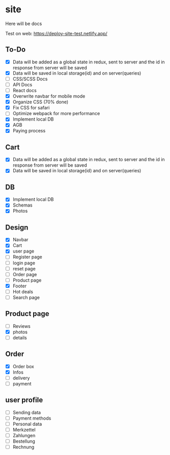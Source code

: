 # site
Here will be docs

Test on web: https://deploy-site-test.netlify.app/

## To-Do
- [x] Data will be added as a global state in redux, sent to server and the id in response from server will be saved
- [x] Data will be saved in local storage(id) and on server(queries)
- [ ] CSS/SCSS Docs
- [ ] API Docs
- [ ] React docs
- [x] Overwrite navbar for mobile mode
- [x] Organize CSS (70% done)
- [x] Fix CSS for safari
- [ ] Optimize webpack for more performance
- [x] Implement local DB
- [x] AGB
- [x] Paying process

## Cart
- [x] Data will be added as a global state in redux, sent to server and the id in response from server will be saved
- [x] Data will be saved in local storage(id) and on server(queries)

## DB
- [x] Implement local DB
- [x] Schemas
- [x] Photos

## Design
- [x] Navbar
- [x] Cart
- [x] user page
- [ ] Register page
- [ ] login page
- [ ] reset page
- [ ] Order page
- [ ] Product page
- [x] Footer
- [ ] Hot deals
- [ ] Search page

## Product page
- [ ] Reviews
- [x] photos
- [ ] details

## Order
- [x] Order box
- [x] Infos
- [ ] delivery
- [ ] payment

## user profile
- [ ] Sending data
- [ ] Payment methods
- [ ] Personal data
- [ ] Merkzettel
- [ ] Zahlungen
- [ ] Bestellung
- [ ] Rechnung